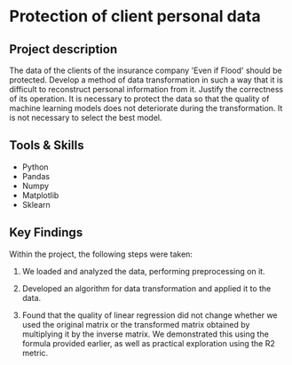 # Protection of client personal data

## Project description 
The data of the clients of the insurance company 'Even if Flood' should be protected. Develop a method of data transformation in such a way that it is difficult to reconstruct personal information from it. Justify the correctness of its operation. It is necessary to protect the data so that the quality of machine learning models does not deteriorate during the transformation. It is not necessary to select the best model.

## Tools & Skills
* Python
* Pandas
* Numpy
* Matplotlib
* Sklearn

## Key Findings

Within the project, the following steps were taken:

1) We loaded and analyzed the data, performing preprocessing on it.
   
2) Developed an algorithm for data transformation and applied it to the data.
   
3) Found that the quality of linear regression did not change whether we used the original matrix or the transformed matrix obtained by multiplying it by the inverse matrix. We demonstrated this using the formula provided earlier, as well as practical exploration using the R2 metric.
